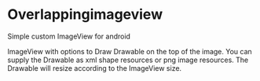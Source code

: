 # Overlappingimageview
Simple custom ImageView for android

ImageView with options to Draw Drawable on the top of the image.
You can supply the Drawable as xml shape resources or png image resources.
The Drawable will resize according to the ImageView size.


